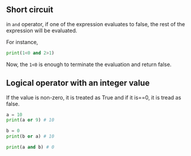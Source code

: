 ## Short circuit

in `and` operator, if one of the expression evaluates to false, the rest of the expression will be evaluated.

For instance,

```py
print(1<0 and 2>1)
```

Now, the `1<0` is enough to terminate the evaluation and return false.

## Logical operator with an integer value

If the value is non-zero, it is treated as True and if it is==0, it is tread as false.

```py
a = 10
print(a or 9) # 10

b = 0
print(b or a) # 10

print(a and b) # 0
```
